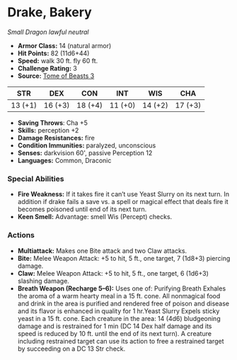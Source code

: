 # Drake, Bakery

*Small* *Dragon* *lawful neutral*

- **Armor Class:** 14 (natural armor)
- **Hit Points:** 82 (11d6+44)
- **Speed:** walk 30 ft. fly 60 ft.
- **Challenge Rating:** 3
- **Source:** [Tome of Beasts 3](https://koboldpress.com/kpstore/product/tome-of-beasts-2-for-5th-edition/)

| STR | DEX | CON | INT | WIS | CHA |
| --- | --- | --- | --- | --- | --- |
| 13 (+1) | 16 (+3) | 18 (+4) | 11 (+0) | 14 (+2) | 17 (+3) |

- **Saving Throws**: Cha +5
- **Skills:** perception +2
- **Damage Resistances:** fire
- **Condition Immunities:** paralyzed, unconscious
- **Senses:** darkvision 60', passive Perception 12
- **Languages:** Common, Draconic
### Special Abilities
- **Fire Weakness:** If it takes fire it can’t use Yeast Slurry on its next turn. In addition if drake fails a save vs. a spell or magical effect that deals fire it becomes poisoned until end of its next turn.
- **Keen Smell:** Advantage: smell Wis (Percept) checks.
### Actions
- **Multiattack:** Makes one Bite attack and two Claw attacks.
- **Bite:** Melee Weapon Attack: +5 to hit, 5 ft., one target, 7 (1d8+3) piercing damage.
- **Claw:** Melee Weapon Attack: +5 to hit, 5 ft., one target, 6 (1d6+3) slashing damage.
- **Breath Weapon (Recharge 5–6):** Uses one of: Purifying Breath Exhales the aroma of a warm hearty meal in a 15 ft. cone. All nonmagical food and drink in the area is purified and rendered free of poison and disease and its flavor is enhanced in quality for 1 hr.Yeast Slurry Expels sticky yeast in a 15 ft. cone. Each creature in the area: 14 (4d6) bludgeoning damage and is restrained for 1 min (DC 14 Dex half damage and its speed is reduced by 10 ft. until the end of its next turn). A creature including restrained target can use its action to free a restrained target by succeeding on a DC 13 Str check.
